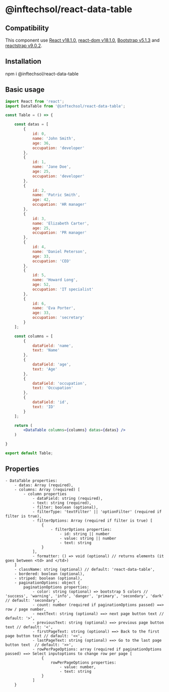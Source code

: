 # @inftechsol/react-data-table

## Compatibility

This component use [React v18.1.0](https://www.npmjs.com/package/react "React v18.1.0"), [react-dom v18.1.0](https://www.npmjs.com/package/react-dom "React DOM v18.1.0"), [Bootstrap v5.1.3](https://www.npmjs.com/package/bootstrap "Bootstrap v5.1.3") and [reactstrap v9.0.2](https://www.npmjs.com/package/reactstrap "Reactstrap v9.0.2").

## Installation

npm i @inftechsol/react-data-table

## Basic usage

```jsx
import React from 'react';
import DataTable from '@inftechsol/react-data-table';

const Table = () => {

    const datas = [
        {
            id: 0,
            name: 'John Smith',
            age: 36,
            occupation: 'developer'
        },
        {
            id: 1,
            name: 'Jane Doe',
            age: 25,
            occupation: 'developer'
        },
        {
            id: 2,
            name: 'Patric Smith',
            age: 42,
            occupation: 'HR manager'
        },
        {
            id: 3,
            name: 'Elizabeth Carter',
            age: 25,
            occupation: 'PR manager'
        },
        {
            id: 4,
            name: 'Daniel Peterson',
            age: 33,
            occupation: 'CEO'
        },
        {
            id: 5,
            name: 'Howard Long',
            age: 52,
            occupation: 'IT specialist'
        },
        {
            id: 6,
            name: 'Eva Porter',
            age: 33,
            occupation: 'secretary'
        }
    ];

    const columns = [
        {
            dataField: 'name',
            text: 'Name'
        },
        {
            dataField: 'age',
            text: 'Age'
        },
        {
            dataField: 'occupation',
            text: 'Occupation'
        },
        {
            dataField: 'id',
            text: 'ID'
        }
    ];

    return (
        <DataTable columns={columns} datas={datas} />
    )

}

export default Table;

```

## Properties
    - DataTable properties:
        - datas: Array (required),
        - columns: Array (required) [
            - column properties
                - dataField: string (required),
                - text: string (required),
                - filter: boolean (optional),
                - filterType: 'textFilter' || 'optionFilter' (required if filter is true),
                - filterOptions: Array (required if filter is true) [
                    {
                        - filterOptions properties:
                            - id: string || number
                            - value: string || number
                            - text: string
                    }
                ],
                - formatter: () => void (optional) // returns elements (it goes between <td> and </td>) 
        ]
        - className: string (optional) // default: 'react-data-table',
        - bordered: boolean (optional),
        - striped: boolean (optional),
        - paginationOptions: object {
            paginationOptions properties: 
                - color: string (optional) => bootstrap 5 colors // 'success', 'warning', 'info', 'danger', 'primary', 'secondary', 'dark' // default: 'secondary',
                - count: number (required if paginationOptions passed) ==> row / page number,
                - nextText: string (optional) ==> next page button text // default: '>',
                - previousText: string (optional) ==> previous page button text // default: '<',
                - firstPageText: string (optional) ==> Back to the first page button text // dafault: '<<',
                - lastPageText: string (optional) ==> Go to the last page button text  // default: '>>',
                - rowPerPageOptions: array (required if paginationOptions passed) ==> Select inputoptions to change row per page [
                    {
                        rowPerPageOptions properties: 
                            - value: number,
                            - text: string
                    }
                ]
        }


